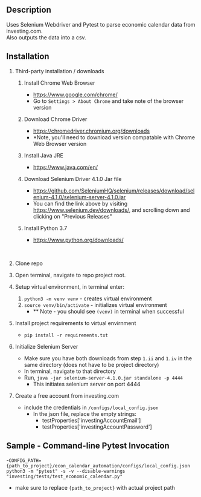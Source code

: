 ## Description
Uses Selenium Webdriver and Pytest to parse economic calendar data from investing.com. </br>
Also outputs the data into a csv.

## Installation
1. Third-party installation / downloads
    1. Install Chrome Web Browser
        - https://www.google.com/chrome/
        - Go to ```Settings > About Chrome``` and take note of the browser version
    2. Download Chrome Driver
        - https://chromedriver.chromium.org/downloads
        - *Note, you'll need to download version compatable with Chrome Web Browser version
    3. Install Java JRE
        - https://www.java.com/en/
    4. Download Selenium Driver 4.1.0 Jar file
        - https://github.com/SeleniumHQ/selenium/releases/download/selenium-4.1.0/selenium-server-4.1.0.jar
        - You can find the link above by visiting https://www.selenium.dev/downloads/, and scrolling down and clicking on "Previous Releases"

    5. Install Python 3.7
        - https://www.python.org/downloads/
</br>

2. Clone repo
8. Open terminal, navigate to repo project root.

9. Setup virtual environment, in terminal enter:
    1. ```python3 -m venv venv``` - creates virtual environment 
    2. ```source venv/bin/activate``` - initializes virtual environment
       - ** Note - you should see ```(venv)``` in terminal when successful
10. Install project requirements to virtual envirnment
    - ```pip install -r requirements.txt```
  
11. Initialize Selenium Server
    - Make sure you have both downloads from step ```1.ii``` and ```1.iv``` in the same directory (does not have to be project directory)
    -  In terminal, navigate to that directory
    -  Run, ```java -jar selenium-server-4.1.0.jar standalone -p 4444```
        - This initiates selenium server on port 4444
   
12. Create a free account from investing.com
    - include the credentials in ```/configs/local_config.json```
        - In the json file, replace the empty strings:
            - testProperties['investingAccountEmail']               
            - testProperties['investingAccountPassword']               
  
## Sample - Command-line Pytest Invocation
-```CONFIG_PATH={path_to_project}/econ_calendar_automation/configs/local_config.json python3 -m "pytest" -s -v --disable-warnings "investing/tests/test_economic_calendar.py" ```
  - make sure to replace ```{path_to_project}``` with actual project path
    
